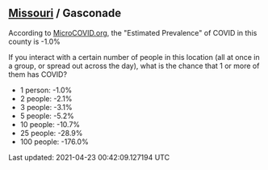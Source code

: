 
## [Missouri](/united-states/missouri) / Gasconade

According to [MicroCOVID.org](http://microcovid.org),
the "Estimated Prevalence" of COVID in this county is -1.0%

If you interact with a certain number of people in this location
(all at once in a group, or spread out across the day), what is the chance that
1 or more of them has COVID?

- 1 person: -1.0%
- 2 people: -2.1%
- 3 people: -3.1%
- 5 people: -5.2%
- 10 people: -10.7%
- 25 people: -28.9%
- 100 people: -176.0%

Last updated: 2021-04-23 00:42:09.127194 UTC
